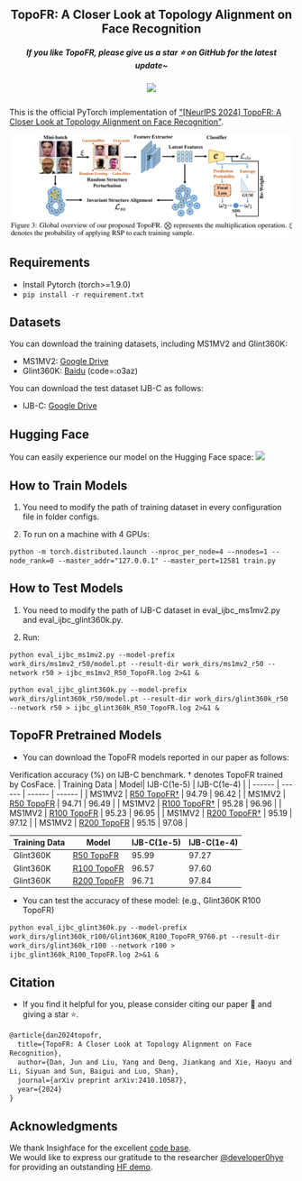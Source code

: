 <h2 align="center">TopoFR: A Closer Look at Topology Alignment on Face Recognition
<h5 align="center"> If you like TopoFR, please give us a star ⭐ on GitHub for the latest update~
<h5 align="center"> <a href='https://huggingface.co/spaces/developer0hye/TopoFR-Face-Recognition'><img src='https://img.shields.io/badge/%F0%9F%A4%97%20Hugging%20Face-Demo-blue'></a>

</h2>

This is the official PyTorch implementation of ["[NeurIPS 2024] TopoFR: A Closer Look at Topology Alignment on Face Recognition"](https://arxiv.org/abs/2410.10587).

![image](docs/TopoFR.png)

## Requirements
* Install Pytorch (torch>=1.9.0)
* ```pip install -r requirement.txt```

## Datasets
You can download the training datasets, including MS1MV2 and Glint360K:
* MS1MV2: [Google Drive](https://drive.google.com/file/d/1SXS4-Am3bsKSK615qbYdbA_FMVh3sAvR/view)
* Glint360K: [Baidu](https://pan.baidu.com/share/init?surl=GsYqTTt7_Dn8BfxxsLFN0w) (code=:o3az)

You can download the test dataset IJB-C as follows:
* IJB-C: [Google Drive](https://drive.google.com/file/d/1aC4zf2Bn0xCVH_ZtEuQipR2JvRb1bf8o/view)

## Hugging Face
You can easily experience our model on the Hugging Face space:
<a href='https://huggingface.co/spaces/developer0hye/TopoFR-Face-Recognition'><img src='https://img.shields.io/badge/%F0%9F%A4%97%20Hugging%20Face-Demo-blue'></a>

## How to Train Models
1. You need to modify the path of training dataset in every configuration file in folder configs.

2. To run on a machine with 4 GPUs:
```
python -m torch.distributed.launch --nproc_per_node=4 --nnodes=1 --node_rank=0 --master_addr="127.0.0.1" --master_port=12581 train.py 
```

## How to Test Models
1. You need to modify the path of IJB-C dataset in eval_ijbc_ms1mv2.py and eval_ijbc_glint360k.py.

2. Run:
```
python eval_ijbc_ms1mv2.py --model-prefix work_dirs/ms1mv2_r50/model.pt --result-dir work_dirs/ms1mv2_r50 --network r50 > ijbc_ms1mv2_R50_TopoFR.log 2>&1 &
```
```
python eval_ijbc_glint360k.py --model-prefix work_dirs/glint360k_r50/model.pt --result-dir work_dirs/glint360k_r50 --network r50 > ijbc_glint360k_R50_TopoFR.log 2>&1 &
```

## TopoFR Pretrained Models 

* You can download the TopoFR models reported in our paper as follows:

Verification accuracy (%) on IJB-C benchmark. † denotes TopoFR trained by CosFace.
| Training Data | Model| IJB-C(1e-5) | IJB-C(1e-4) |
| ------ | ------ | ------ | ------ |
| MS1MV2 | [R50 TopoFR†](https://drive.google.com/file/d/1mMikKUtmMXSB8COQ8BzEh3x3u2296UHP/view?usp=sharing) | 94.79 | 96.42 |
| MS1MV2 | [R50 TopoFR](https://drive.google.com/file/d/1Q2ux_leUHni9zYQ-5i2zL09yGWaeJZkX/view?usp=sharing) | 94.71 | 96.49 |
| MS1MV2 | [R100 TopoFR†](https://drive.google.com/file/d/17A0M413lt8cFX4uuRvvpaKy5EZE5--yl/view?usp=sharing) | 95.28 | 96.96 |
| MS1MV2 | [R100 TopoFR](https://drive.google.com/file/d/1a648DCItUZpolxvMMrUHZ6OR_O5hebfT/view?usp=sharing) | 95.23 | 96.95 |
| MS1MV2 | [R200 TopoFR†](https://drive.google.com/file/d/1BuF1qU60w0y31Fddmmcl_YUbcpsj6WoF/view?usp=sharing) | 95.19 | 97.12 |
| MS1MV2 | [R200 TopoFR](https://drive.google.com/file/d/14zStJMpXgP-vx_9slj-gBCRapzU_zRrV/view?usp=sharing) | 95.15 | 97.08 |

| Training Data | Model | IJB-C(1e-5) | IJB-C(1e-4) |
| ------ | ------ | ------ | ------ |
| Glint360K | [R50 TopoFR](https://drive.google.com/file/d/1R_ffZ2GpvNrwG5ZM76LO32KTol-hXNQx/view?usp=sharing) | 95.99 | 97.27 |
| Glint360K | [R100 TopoFR](https://drive.google.com/file/d/1vQBGXc_nXytEx8fpV9jykeLdxD45cE8B/view?usp=sharing) | 96.57 | 97.60 |
| Glint360K | [R200 TopoFR](https://drive.google.com/file/d/1DXvcksXIaIXoNWxTXPWhLQaKL_aPaBAR/view?usp=sharing) | 96.71 | 97.84 |

* You can test the accuracy of these model: (e.g., Glint360K R100 TopoFR)
```
python eval_ijbc_glint360k.py --model-prefix work_dirs/glint360k_r100/Glint360K_R100_TopoFR_9760.pt --result-dir work_dirs/glint360k_r100 --network r100 > ijbc_glint360k_R100_TopoFR.log 2>&1 &
```

## Citation
* If you find it helpful for you, please consider citing our paper 📝 and giving a star ⭐.
```
@article{dan2024topofr,
  title={TopoFR: A Closer Look at Topology Alignment on Face Recognition},
  author={Dan, Jun and Liu, Yang and Deng, Jiankang and Xie, Haoyu and Li, Siyuan and Sun, Baigui and Luo, Shan},
  journal={arXiv preprint arXiv:2410.10587},
  year={2024}
}
```

## Acknowledgments
We thank Insighface for the excellent [code base](https://github.com/deepinsight/insightface/tree/master/recognition/arcface_torch).  
We would like to express our gratitude to the researcher [@developer0hye](https://github.com/developer0hye) for providing an outstanding [HF demo](https://huggingface.co/spaces/developer0hye/TopoFR-Face-Recognition).

